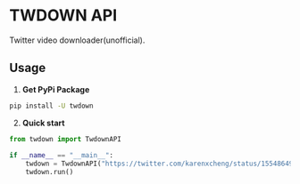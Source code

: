 # TWDOWN API
Twitter video downloader(unofficial).

## Usage
1. **Get PyPi Package**
```bash
pip install -U twdown
```

2. **Quick start**

```python
from twdown import TwdownAPI
  
if __name__ == "__main__":  
    twdown = TwdownAPI("https://twitter.com/karenxcheng/status/1554864997586505729")  
    twdown.run()
```
